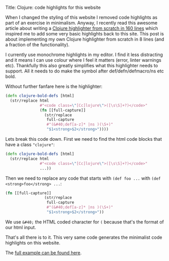 Title: Clojure: code highlights for this website

When I changed the styling of this website I removed code highlights as part of an exercise in minimalism. Anyway, I recently read this awesome article about writing a [Clojure highlighter from scratch in 160 lines](https://blog.michielborkent.nl/writing-clojure-highlighter.html) which inspired me to add some very basic highlights back to this site. This post is about implementing my own Clojure highlighter from scratch in 8 lines (and a fraction of the functionality).

I currently use monochrome highlights in my editor. I find it less distracting and it means I can use colour where I feel it matters (error, linter warnings etc). Thankfully this also greatly simplifies what this highlighter needs to support. All it needs to do make the symbol after def/defn/defmacro/ns etc bold.

Without further fanfare here is the highlighter:

```Clojure
(defn clojure-bold-defs [html]
  (str/replace html
               #"<code class=\"[Cc]lojure\">([\s\S]+?)</code>"
               (fn [[full-capture]]
                 (str/replace
                  full-capture
                  #"(&#40;def[a-z]* |ns )(\S+)"
                  "$1<strong>$2</strong>"))))
```

Lets break this code down. First we need to find the html code blocks that have a class `"clojure"`:

```Clojure
(defn clojure-bold-defs [html]
  (str/replace html
               #"<code class=\"[Cc]lojure\">([\s\S]+?)</code>"
               ...))
```

Then we need to replace any code that starts with `(def foo ...` with
`(def <strong>foo</strong> ...`:

```Clojure
(fn [[full-capture]]
                 (str/replace
                  full-capture
                  #"(&#40;def[a-z]* |ns )(\S+)"
                  "$1<strong>$2</strong>"))
```

We use `&#40;` the HTML coded character for `(` because that's the format of our html input.

That's all there is to it. This very same code generates the minimalist code highlights on this website.

The [full example can be found here](https://github.com/andersmurphy/andersmurphy-blog/blob/a98909a62c8f452667588c589e1af30a5291d951/src/core.clj#L141-L148).
